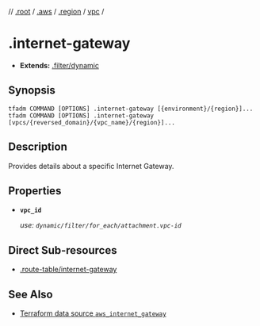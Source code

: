// [.root] / [.aws] / [.region] / [vpc] /

# .internet-gateway

- **Extends:** [.filter/dynamic](.filter/dynamic.md)

## Synopsis

```
tfadm COMMAND [OPTIONS] .internet-gateway [{environment}/{region}]...
tfadm COMMAND [OPTIONS] .internet-gateway [vpcs/{reversed_domain}/{vpc_name}/{region}]...
```

## Description

Provides details about a specific Internet Gateway.

## Properties

- **`vpc_id`**

  *use: `dynamic/filter/for_each/attachment.vpc-id`*

## Direct Sub-resources

- [.route-table/internet-gateway](.route-table/internet-gateway.md)

## See Also

- [Terraform data source `aws_internet_gateway`](https://registry.terraform.io/providers/hashicorp/aws/latest/docs/data-sources/internet_gateway)

[.aws]: README.md
[.region]: .region.md
[.root]: ../../../.tfadm/resources/README.md
[vpc]: vpc.md
